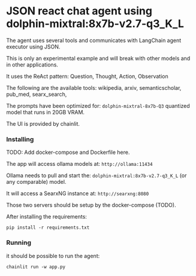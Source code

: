 # JSON react chat agent using dolphin-mixtral:8x7b-v2.7-q3_K_L

The agent uses several tools and communicates
with LangChain agent executor using JSON.

This is only an experimental example and will break with
other models and in other applications.

It uses the ReAct pattern:
Question, Thought, Action, Observation

The following are the available tools:
wikipedia, arxiv, semanticscholar,
pub_med, searx_search,

The prompts have been optimized for:
`dolphin-mixtral-8x7b-Q3`
quantized model that runs in 20GB VRAM.

The UI is provided by chainlit.

### Installing

TODO: Add docker-compose and Dockerfile here.

The app will access ollama models at:
`http://ollama:11434`

Ollama needs to pull and start the:
`dolphin-mixtral:8x7b-v2.7-q3_K_L`
(or any comparable) model.

It will access a SearxNG instance at:
`http://searxng:8080`

Those two servers should be setup by the docker-compose (TODO).

After installing the requirements:

```
pip install -r requirements.txt
```

### Running

it should be possible to run the agent:

```
chainlit run -w app.py
```
